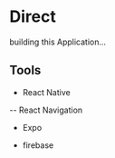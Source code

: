# Direct

building this Application...

## Tools

- React Native

-- React Navigation

- Expo

- firebase



